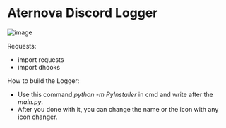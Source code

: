 # Aternova Discord Logger

![image](https://github.com/user-attachments/assets/95951402-c0bc-4f61-93aa-98d1cc1a2fc6)

Requests:
- import requests
- import dhooks

How to build the Logger:
- Use this command *python -m PyInstaller* in cmd and write after the *main.py*.
- After you done with it, you can change the name or the icon with any icon changer.


